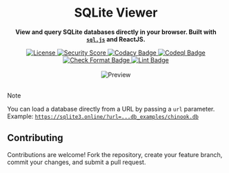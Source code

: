 <div align="center">
    <h1>SQLite Viewer</h1>
</div>

<p align="center">
  <b>View and query SQLite databases directly in your browser. Built with <code><a href="https://github.com/sql-js/sql.js" target="_blank">sql.js</a></code> and ReactJS.</b>
</p>

<div align="center">
  <a href="https://github.com/vwh/sqlite-viewer/blob/main/LICENSE">
    <img src="https://img.shields.io/github/license/vwh/sqlite-viewer?label=License" alt="License"/>
  </a>
  <a href="https://snyk.io/test/github/vwh/sqlite-viewer">
    <img src="https://img.shields.io/badge/Security%20Score-A%20%7C%20Good-brightgreen" alt="Security Score"/>
  </a>
  <a href="https://app.codacy.com/gh/vwh/sqlite-viewer/dashboard?utm_source=gh&utm_medium=referral&utm_content=&utm_campaign=Badge_grade">
    <img src="https://app.codacy.com/project/badge/Grade/1a8379b2399b45278a710145f92eab5d" alt="Codacy Badge"/>
  </a>
  <a href="https://github.com/vwh/sqlite-viewer/actions/workflows/codeql.yml">
    <img src="https://github.com/vwh/sqlite-viewer/actions/workflows/codeql.yml/badge.svg" alt="Codeql Badge"/>
  </a>
  <a href="https://github.com/vwh/sqlite-viewer/actions/workflows/format.yml">
    <img src="https://github.com/vwh/sqlite-viewer/actions/workflows/format.yml/badge.svg" alt="Check Format Badge"/>
  </a>
  <a href="https://github.com/vwh/sqlite-viewer/actions/workflows/lint.yml">
    <img src="https://github.com/vwh/sqlite-viewer/actions/workflows/lint.yml/badge.svg" alt="Lint Badge"/>
  </a>
</div>

<br>

<div align="center">
  <img src="https://github.com/user-attachments/assets/730de33d-1f8d-48c5-9cd3-c3f855ff895e" alt="Preview">
</div>

<br>

> [!NOTE]
> You can load a database directly from a URL by passing a `url` parameter.<br> Example: [`https://sqlite3.online/?url=...db_examples/chinook.db`](https://sqlite3.online/?url=https://github.com/vwh/sqlite-viewer/raw/main/db_examples/chinook.db)

## Contributing

Contributions are welcome! Fork the repository, create your feature branch, commit your changes, and submit a pull request.
